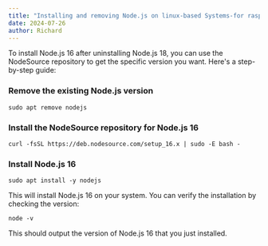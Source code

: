 ```yaml
---
title: "Installing and removing Node.js on linux-based Systems-for raspberry pi 4B "
date: 2024-07-26
author: Richard
---
```



To install Node.js 16 after uninstalling Node.js 18, you can use the NodeSource repository to get the specific version you want. Here's a step-by-step guide:

### Remove the existing Node.js version

```
sudo apt remove nodejs
```

### Install the NodeSource repository for Node.js 16

```
curl -fsSL https://deb.nodesource.com/setup_16.x | sudo -E bash -
```

### Install Node.js 16

```
sudo apt install -y nodejs
```

This will install Node.js 16 on your system. You can verify the installation by checking the version:

```
node -v
```

This should output the version of Node.js 16 that you just installed.